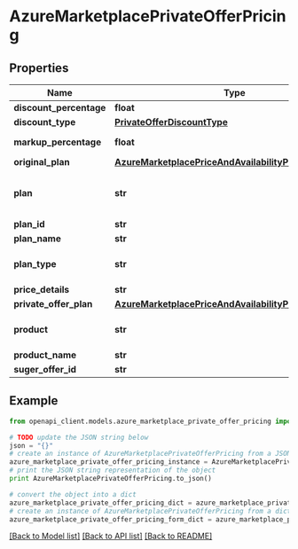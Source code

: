 # AzureMarketplacePrivateOfferPricing


## Properties
Name | Type | Description | Notes
------------ | ------------- | ------------- | -------------
**discount_percentage** | **float** | between 0.01 to 100 | [optional] 
**discount_type** | [**PrivateOfferDiscountType**](PrivateOfferDiscountType.md) |  | [optional] 
**markup_percentage** | **float** | between 0.00000001 to 100 | [optional] 
**original_plan** | [**AzureMarketplacePriceAndAvailabilityPrivateOfferPlan**](AzureMarketplacePriceAndAvailabilityPrivateOfferPlan.md) |  | [optional] 
**plan** | **str** | in format of \&quot;plan/product-durable-id/plan-durable-id\&quot; | [optional] 
**plan_id** | **str** |  | [optional] 
**plan_name** | **str** |  | [optional] 
**plan_type** | **str** | The type of the plan, FLAT_RATE or PER_USER. | [optional] 
**price_details** | **str** |  | [optional] 
**private_offer_plan** | [**AzureMarketplacePriceAndAvailabilityPrivateOfferPlan**](AzureMarketplacePriceAndAvailabilityPrivateOfferPlan.md) |  | [optional] 
**product** | **str** | in format of \&quot;product/product-durable-id\&quot; | [optional] 
**product_name** | **str** |  | [optional] 
**suger_offer_id** | **str** |  | [optional] 

## Example

```python
from openapi_client.models.azure_marketplace_private_offer_pricing import AzureMarketplacePrivateOfferPricing

# TODO update the JSON string below
json = "{}"
# create an instance of AzureMarketplacePrivateOfferPricing from a JSON string
azure_marketplace_private_offer_pricing_instance = AzureMarketplacePrivateOfferPricing.from_json(json)
# print the JSON string representation of the object
print AzureMarketplacePrivateOfferPricing.to_json()

# convert the object into a dict
azure_marketplace_private_offer_pricing_dict = azure_marketplace_private_offer_pricing_instance.to_dict()
# create an instance of AzureMarketplacePrivateOfferPricing from a dict
azure_marketplace_private_offer_pricing_form_dict = azure_marketplace_private_offer_pricing.from_dict(azure_marketplace_private_offer_pricing_dict)
```
[[Back to Model list]](../README.md#documentation-for-models) [[Back to API list]](../README.md#documentation-for-api-endpoints) [[Back to README]](../README.md)



